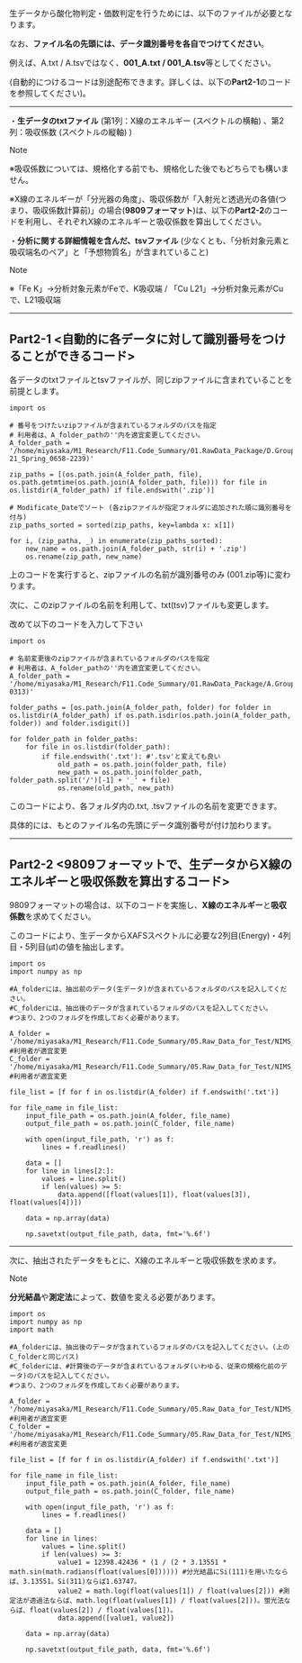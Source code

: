 生データから酸化物判定・価数判定を行うためには、以下のファイルが必要となります。

なお、**ファイル名の先頭には、データ識別番号を各自でつけてください**。

例えば、A.txt / A.tsvではなく、**001_A.txt / 001_A.tsv**等としてください。

(自動的につけるコードは別途配布できます。詳しくは、以下の**Part2-1**のコードを参照してください)。

----------------------------------------------------------------------

・**生データのtxtファイル** (第1列：X線のエネルギー (スペクトルの横軸) 、第2列：吸収係数 (スペクトルの縦軸) )
> [!NOTE]
> ※吸収係数については、規格化する前でも、規格化した後でもどちらでも構いません。
> 
> ※X線のエネルギーが「分光器の角度」、吸収係数が「入射光と透過光の各値(つまり、吸収係数計算前)」の場合(**9809フォーマット**)は、以下の**Part2-2**のコードを利用し、それぞれX線のエネルギーと吸収係数を算出してください。

・**分析に関する詳細情報を含んだ、tsvファイル** (少なくとも、「分析対象元素と吸収端名のペア」と「予想物質名」が含まれていること)
> [!NOTE]
> ※「Fe K」→分析対象元素がFeで、K吸収端 / 「Cu L21」→分析対象元素がCuで、L21吸収端

----------------------------------------------------------------------

## Part2-1 <自動的に各データに対して識別番号をつけることができるコード>
各データのtxtファイルとtsvファイルが、同じzipファイルに含まれていることを前提とします。

```
import os

# 番号をつけたいzipファイルが含まれているフォルダのパスを指定
# 利用者は、A_folder_pathの''内を適宜変更してください。
A_folder_path = '/home/miyasaka/M1_Research/F11.Code_Summary/01.RawData_Package/D.Group4(dat_ex3_txt_20210724-21_Spring_0658-2239)'

zip_paths = [(os.path.join(A_folder_path, file), os.path.getmtime(os.path.join(A_folder_path, file))) for file in os.listdir(A_folder_path) if file.endswith('.zip')]

# Modificate_Dateでソート (各zipファイルが指定フォルダに追加された順に識別番号を付与)
zip_paths_sorted = sorted(zip_paths, key=lambda x: x[1])

for i, (zip_patha, _) in enumerate(zip_paths_sorted):
    new_name = os.path.join(A_folder_path, str(i) + '.zip')
    os.rename(zip_path, new_name)
```
上のコードを実行すると、zipファイルの名前が識別番号のみ (001.zip等)に変わります。

次に、このzipファイルの名前を利用して、txt(tsv)ファイルも変更します。

改めて以下のコードを入力して下さい
```
import os

# 名前変更後のzipファイルが含まれているフォルダのパスを指定
# 利用者は、A_folder_pathの''内を適宜変更してください。
A_folder_path = '/home/miyasaka/M1_Research/F11.Code_Summary/01.RawData_Package/A.Group1(ex3_txt_20220620_Hokkaido_0209-0313)'

folder_paths = [os.path.join(A_folder_path, folder) for folder in os.listdir(A_folder_path) if os.path.isdir(os.path.join(A_folder_path, folder)) and folder.isdigit()]

for folder_path in folder_paths:
    for file in os.listdir(folder_path):
        if file.endswith('.txt'): #'.tsv'と変えても良い
            old_path = os.path.join(folder_path, file)
            new_path = os.path.join(folder_path, folder_path.split('/')[-1] + '_' + file)
            os.rename(old_path, new_path)
```
このコードにより、各フォルダ内の.txt, .tsvファイルの名前を変更できます。

具体的には、もとのファイル名の先頭にデータ識別番号が付け加わります。

-----------------------------------

## Part2-2 <9809フォーマットで、生データからX線のエネルギーと吸収係数を算出するコード>

9809フォーマットの場合は、以下のコードを実施し、**X線のエネルギー**と**吸収係数**を求めてください。

このコードにより、生データからXAFSスペクトルに必要な2列目(Energy)・4列目・5列目(μt)の値を抽出します。
```
import os
import numpy as np

#A_folderには、抽出前のデータ(生データ)が含まれているフォルダのパスを記入してください。
#C_folderには、抽出後のデータが含まれているフォルダのパスを記入してください。
#つまり、2つのフォルダを作成しておく必要があります。

A_folder = '/home/miyasaka/M1_Research/F11.Code_Summary/05.Raw_Data_for_Test/NIMS_Data(Photon_Factory)/GroupB_only_txt_Part1' #利用者が適宜変更
C_folder = '/home/miyasaka/M1_Research/F11.Code_Summary/05.Raw_Data_for_Test/NIMS_Data(Photon_Factory)/GroupB_only_txt_Part2' #利用者が適宜変更

file_list = [f for f in os.listdir(A_folder) if f.endswith('.txt')]

for file_name in file_list:
    input_file_path = os.path.join(A_folder, file_name)
    output_file_path = os.path.join(C_folder, file_name)
    
    with open(input_file_path, 'r') as f:
        lines = f.readlines()
    
    data = []
    for line in lines[2:]:
        values = line.split()
        if len(values) >= 5:
            data.append([float(values[1]), float(values[3]), float(values[4])])
    
    data = np.array(data)
    
    np.savetxt(output_file_path, data, fmt='%.6f')
```

---------------------------------------------------------------------------------------------------
次に、抽出されたデータをもとに、X線のエネルギーと吸収係数を求めます。

> [!NOTE]
> **分光結晶**や**測定法**によって、数値を変える必要があります。

```
import os
import numpy as np
import math

#A_folderには、抽出後のデータが含まれているフォルダのパスを記入してください。(上のC_folderと同じパス)
#C_folderには、#計算後のデータが含まれているフォルダ(いわゆる、従来の規格化前のデータ)のパスを記入してください。
#つまり、2つのフォルダを作成しておく必要があります。

A_folder = '/home/miyasaka/M1_Research/F11.Code_Summary/05.Raw_Data_for_Test/NIMS_Data(Photon_Factory)/GroupB_only_txt_Part2_111' #利用者が適宜変更
C_folder = '/home/miyasaka/M1_Research/F11.Code_Summary/05.Raw_Data_for_Test/NIMS_Data(Photon_Factory)/GroupB_only_txt_Part3' #利用者が適宜変更

file_list = [f for f in os.listdir(A_folder) if f.endswith('.txt')]

for file_name in file_list:
    input_file_path = os.path.join(A_folder, file_name)
    output_file_path = os.path.join(C_folder, file_name)
    
    with open(input_file_path, 'r') as f:
        lines = f.readlines()
    
    data = []
    for line in lines:
        values = line.split()
        if len(values) >= 3:
            value1 = 12398.42436 * (1 / (2 * 3.13551 * math.sin(math.radians(float(values[0]))))) #分光結晶にSi(111)を用いたならば、3.13551。Si(311)ならば1.63747。
            value2 = math.log(float(values[1]) / float(values[2])) #測定法が透過法ならば、math.log(float(values[1]) / float(values[2]))。蛍光法ならば、float(values[2]) / float(values[1])。
            data.append([value1, value2])
    
    data = np.array(data)
    
    np.savetxt(output_file_path, data, fmt='%.6f')
